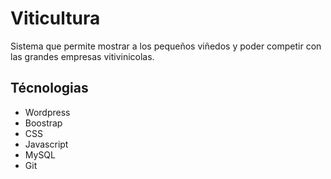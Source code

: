 # Viticultura

Sistema que permite mostrar a los pequeños viñedos y poder competir con las grandes empresas vitivinicolas.

## Técnologias

- Wordpress
- Boostrap
- CSS
- Javascript
- MySQL
- Git
